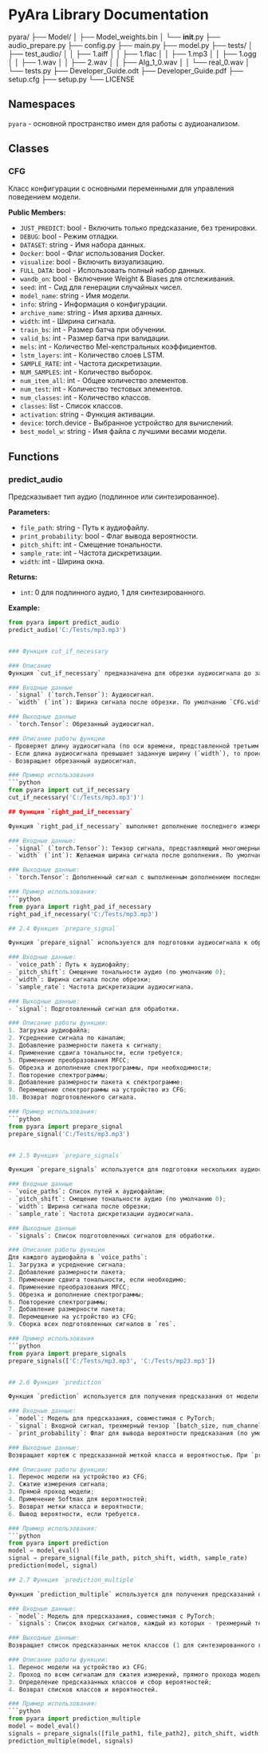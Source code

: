 # PyAra Library Documentation

pyara/
├── Model/
│   ├── Model_weights.bin
│   └── __init__.py
├── audio_prepare.py
├── config.py
├── main.py
├── model.py
├── tests/
│   ├── test_audio/
│   │   ├── 1.aiff
│   │   ├── 1.flac
│   │   ├── 1.mp3
│   │   ├── 1.ogg
│   │   ├── 1.wav
│   │   ├── 2.wav
│   │   ├── Alg_1_0.wav
│   │   └── real_0.wav
│   └── tests.py
├── Developer_Guide.odt
├── Developer_Guide.pdf
├── setup.cfg
├── setup.py
└── LICENSE

## Namespaces

`pyara` - основной пространство имен для работы с аудиоанализом.

## Classes

### CFG

Класс конфигурации с основными переменными для управления поведением модели.

**Public Members:**
- `JUST_PREDICT`: bool - Включить только предсказание, без тренировки.
- `DEBUG`: bool - Режим отладки.
- `DATASET`: string - Имя набора данных.
- `Docker`: bool - Флаг использования Docker.
- `visualize`: bool - Включить визуализацию.
- `FULL_DATA`: bool - Использовать полный набор данных.
- `wandb_on`: bool - Включение Weight & Biases для отслеживания.
- `seed`: int - Сид для генерации случайных чисел.
- `model_name`: string - Имя модели.
- `info`: string - Информация о конфигурации.
- `archive_name`: string - Имя архива данных.
- `width`: int - Ширина сигнала.
- `train_bs`: int - Размер батча при обучении.
- `valid_bs`: int - Размер батча при валидации.
- `mels`: int - Количество Mel-кепстральных коэффициентов.
- `lstm_layers`: int - Количество слоев LSTM.
- `SAMPLE_RATE`: int - Частота дискретизации.
- `NUM_SAMPLES`: int - Количество выборок.
- `num_item_all`: int - Общее количество элементов.
- `num_test`: int - Количество тестовых элементов.
- `num_classes`: int - Количество классов.
- `classes`: list - Список классов.
- `activation`: string - Функция активации.
- `device`: torch.device - Выбранное устройство для вычислений.
- `best_model_w`: string - Имя файла с лучшими весами модели.

## Functions

### predict_audio

Предсказывает тип аудио (подлинное или синтезированное).

**Parameters:**
- `file_path`: string - Путь к аудиофайлу.
- `print_probability`: bool - Флаг вывода вероятности.
- `pitch_shift`: int - Смещение тональности.
- `sample_rate`: int - Частота дискретизации.
- `width`: int - Ширина окна.

**Returns:**
- `int`: 0 для подлинного аудио, 1 для синтезированного.

**Example:**
```python
from pyara import predict_audio
predict_audio('C:/Tests/mp3.mp3')


### Функция cut_if_necessary

### Описание
Функция `cut_if_necessary` предназначена для обрезки аудиосигнала до заданной ширины (количества выборок), если исходный сигнал имеет большую длину.

### Входные данные
- `signal` (`torch.Tensor`): Аудиосигнал.
- `width` (`int`): Ширина сигнала после обрезки. По умолчанию `CFG.width = 400`.

### Выходные данные
- `torch.Tensor`: Обрезанный аудиосигнал.

### Описание работы функции
- Проверяет длину аудиосигнала (по оси времени, представленной третьим измерением тензора).
- Если длина аудиосигнала превышает заданную ширину (`width`), то происходит обрезка, удаляя лишние выборки.
- Возвращает обрезанный аудиосигнал.

### Пример использования
```python
from pyara import cut_if_necessary
cut_if_necessary('C:/Tests/mp3.mp3')')

## Функция `right_pad_if_necessary`

Функция `right_pad_if_necessary` выполняет дополнение последнего измерения входного сигнала вправо, если это необходимо.

### Входные данные:
- `signal` (`torch.Tensor`): Тензор сигнала, представляющий многомерные данные. Должен быть трехмерным тензором с размерностью `[batch_size, num_channels, signal_length]`.
- `width` (`int`): Желаемая ширина сигнала после дополнения. По умолчанию значение берется из `CFG`.

### Выходные данные:
- `torch.Tensor`: Дополненный сигнал с выполненным дополнением последнего измерения вправо.

### Пример использования:
```python
from pyara import right_pad_if_necessary
right_pad_if_necessary('C:/Tests/mp3.mp3')

## 2.4 Функция `prepare_signal`

Функция `prepare_signal` используется для подготовки аудиосигнала к обработке нейронной сетью.

### Входные данные:
- `voice_path`: Путь к аудиофайлу;
- `pitch_shift`: Смещение тональности аудио (по умолчанию 0);
- `width`: Ширина сигнала после обрезки;
- `sample_rate`: Частота дискретизации аудиосигнала.

### Выходные данные:
- `signal`: Подготовленный сигнал для обработки.

### Описание работы функции:
1. Загрузка аудиофайла;
2. Усреднение сигнала по каналам;
3. Добавление размерности пакета к сигналу;
4. Применение сдвига тональности, если требуется;
5. Применение преобразования MFCC;
6. Обрезка и дополнение спектрограммы, при необходимости;
7. Повторение спектрограммы;
8. Добавление размерности пакета к спектрограмме;
9. Перемещение спектрограммы на устройство из CFG;
10. Возврат подготовленного сигнала.

### Пример использования:
```python
from pyara import prepare_signal 
prepare_signal('C:/Tests/mp3.mp3')


## 2.5 Функция `prepare_signals`

Функция `prepare_signals` используется для подготовки нескольких аудиосигналов к обработке нейронной сетью.

### Входные данные
- `voice_paths`: Список путей к аудиофайлам;
- `pitch_shift`: Смещение тональности аудио (по умолчанию 0);
- `width`: Ширина сигнала после обрезки;
- `sample_rate`: Частота дискретизации аудиосигнала.

### Выходные данные
- `signals`: Список подготовленных сигналов для обработки.

### Описание работы функции
Для каждого аудиофайла в `voice_paths`:
1. Загрузка и усреднение сигнала;
2. Добавление размерности пакета;
3. Применение сдвига тональности, если необходимо;
4. Применение преобразования MFCC;
5. Обрезка и дополнение спектрограммы;
6. Повторение спектрограммы;
7. Добавление размерности пакета;
8. Перемещение на устройство из CFG;
9. Сборка всех подготовленных сигналов в `res`.

### Пример использования
```python
from pyara import prepare_signals 
prepare_signals(['C:/Tests/mp3.mp3', 'C:/Tests/mp23.mp3'])


## 2.6 Функция `prediction`

Функция `prediction` используется для получения предсказания от модели по входному сигналу.

### Входные данные:
- `model`: Модель для предсказания, совместимая с PyTorch;
- `signal`: Входной сигнал, трехмерный тензор `[batch_size, num_channels, signal_length]`;
- `print_probability`: Флаг для вывода вероятности предсказания (по умолчанию `False`).

### Выходные данные:
Возвращает кортеж с предсказанной меткой класса и вероятностью. При `print_probability=True` выводит также строку с вероятностью.

### Описание работы функции:
1. Перенос модели на устройство из CFG;
2. Сжатие измерения сигнала;
3. Прямой проход модели;
4. Применение Softmax для вероятностей;
5. Возврат метки класса и вероятности;
6. Вывод вероятности, если требуется.

### Пример использования:
```python
from pyara import prediction
model = model_eval()
signal = prepare_signal(file_path, pitch_shift, width, sample_rate)
prediction(model, signal)

## 2.7 Функция `prediction_multiple`

Функция `prediction_multiple` используется для получения предсказаний от модели по нескольким входным сигналам.

### Входные данные:
- `model`: Модель для предсказания, совместимая с PyTorch;
- `signals`: Список входных сигналов, каждый из которых - трехмерный тензор `[batch_size, num_channels, signal_length]`.

### Выходные данные:
Возвращает список предсказанных меток классов (1 для синтезированного голоса, 0 для реального голоса) и список вероятностей предсказания для каждого сигнала.

### Описание работы функции:
1. Перенос модели на устройство из CFG;
2. Проход по всем сигналам для сжатия измерений, прямого прохода модели и применения Softmax;
3. Определение предсказанных классов и сбор вероятностей;
4. Возврат списков классов и вероятностей.

### Пример использования:
```python
from pyara import prediction_multiple
model = model_eval()
signals = prepare_signals([file_path1, file_path2], pitch_shift, width, sample_rate)
prediction_multiple(model, signals)

